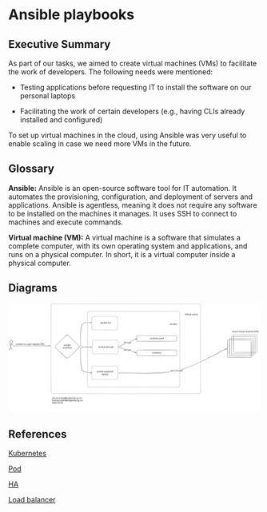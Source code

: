 # Ansible playbooks

## Executive Summary

As part of our tasks, we aimed to create virtual machines (VMs) to facilitate
the work of developers. The following needs were mentioned:

- Testing applications before requesting IT to install the software
on our personal laptops

- Facilitating the work of certain developers
(e.g., having CLIs already installed and configured)

To set up virtual machines in the cloud, using Ansible was very useful
to enable scaling in case we need more VMs in the future.

## Glossary

**Ansible:** Ansible is an open-source software tool for IT automation.
It automates the provisioning, configuration, and deployment of servers and
applications. Ansible is agentless, meaning it does not require any software
to be installed on the machines it manages. It uses SSH to connect to machines
and execute commands.

**Virtual machine (VM):** A virtual machine is a software that simulates a
complete computer, with its own operating system and applications, and runs
on a physical computer. In short, it is a virtual
computer inside a physical computer.

## Diagrams

![Ansible](img/ansible.svg)

## References

[Kubernetes](https://kubernetes.io/docs/concepts/overview/)

[Pod](https://kubernetes.io/docs/concepts/workloads/pods/)

[HA](https://www.techtarget.com/searchdatacenter/definition/high-availability)

[Load balancer](https://www.nginx.com/resources/glossary/load-balancing/)
